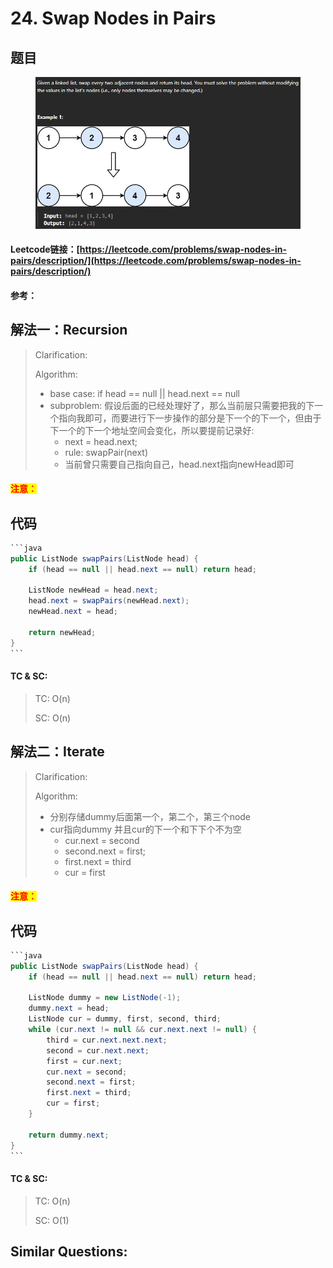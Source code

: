 # 24. Swap Nodes in Pairs

## 题目

<figure><img src="../../.gitbook/assets/image (4) (1) (1) (1) (1) (1) (1) (1).png" alt=""><figcaption></figcaption></figure>

#### Leetcode链接：[https://leetcode.com/problems/swap-nodes-in-pairs/description/](https://leetcode.com/problems/swap-nodes-in-pairs/description/)

#### 参考：

## 解法一：Recursion

> Clarification:&#x20;
>
> Algorithm:&#x20;
>
> * base case: if head == null || head.next == null
> * subproblem: 假设后面的已经处理好了，那么当前层只需要把我的下一个指向我即可，而要进行下一步操作的部分是下一个的下一个，但由于下一个的下一个地址空间会变化，所以要提前记录好:
>   * next = head.next;
>   * rule: swapPair(next)
>   * 当前曾只需要自己指向自己，head.next指向newHead即可

#### <mark style="color:red;">注意：</mark>

## 代码

````java
```java
public ListNode swapPairs(ListNode head) {
    if (head == null || head.next == null) return head;

    ListNode newHead = head.next;
    head.next = swapPairs(newHead.next);
    newHead.next = head;
        
    return newHead;
}
```
````

#### TC & SC:&#x20;

> TC: O(n)
>
> SC: O(n)

## 解法二：Iterate

> Clarification:&#x20;
>
> Algorithm:&#x20;
>
> * 分别存储dummy后面第一个，第二个，第三个node
> * cur指向dummy 并且cur的下一个和下下个不为空
>   * cur.next = second
>   * second.next = first;
>   * first.next = third
>   * cur = first

#### <mark style="color:red;">注意：</mark>

## 代码

````java
```java
public ListNode swapPairs(ListNode head) {
    if (head == null || head.next == null) return head;

    ListNode dummy = new ListNode(-1);
    dummy.next = head;
    ListNode cur = dummy, first, second, third;
    while (cur.next != null && cur.next.next != null) {
        third = cur.next.next.next;
        second = cur.next.next;
        first = cur.next;
        cur.next = second;
        second.next = first;
        first.next = third;
        cur = first;
    }

    return dummy.next;
}
```
````

#### TC & SC:&#x20;

> TC: O(n)
>
> SC: O(1)

## **Similar Questions:**&#x20;
